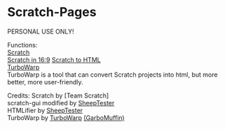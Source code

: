 # Scratch-Pages
PERSONAL USE ONLY!  

Functions:  
[Scratch](gui/)  
[Scratch in 16:9](gui/16-9/index.html)
[Scratch to HTML](htmlifier/)  
[TurboWarp](turbowarp/)  
TurboWarp is a tool that can convert Scratch projects into html, but more better, more user-friendly.  

Credits:
Scratch by [Team Scratch]  
scratch-gui modified by [SheepTester](https://github.com/SheepTester)  
HTMLifier by [SheepTester](https://github.com/SheepTester)  
TurboWarp by [TurboWarp](https://github.com/TurboWarp) [(GarboMuffin)](https://github.com/GarboMuffin)
